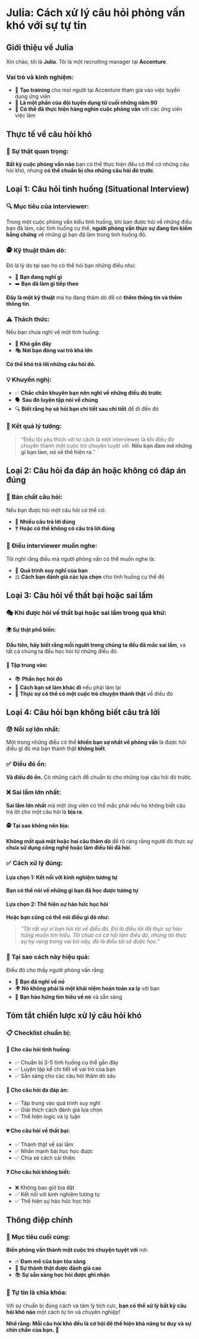 # Julia: Cách xử lý câu hỏi phỏng vấn khó với sự tự tin

## Giới thiệu về Julia

Xin chào, tôi là **Julia**. Tôi là một recruiting manager tại **Accenture**.

### Vai trò và kinh nghiệm:
- 👥 **Tạo training** cho mọi người tại Accenture tham gia vào việc tuyển dụng ứng viên
- 📅 **Là một phần của đội tuyển dụng từ cuối những năm 90**
- 🎯 **Có thể đã thực hiện hàng nghìn cuộc phỏng vấn** với các ứng viên việc làm

## Thực tế về câu hỏi khó

### 🎯 **Sự thật quan trọng:**
**Bất kỳ cuộc phỏng vấn nào** bạn có thể thực hiện đều có thể có những câu hỏi khó, nhưng **có thể chuẩn bị cho những câu hỏi đó trước**.

## Loại 1: Câu hỏi tình huống (Situational Interview)

### 🔍 **Mục tiêu của interviewer:**
Trong một cuộc phỏng vấn kiểu tình huống, khi bạn được hỏi về những điều bạn đã làm, các tình huống cụ thể, **người phỏng vấn thực sự đang tìm kiếm bằng chứng** về những gì bạn đã làm trong tình huống đó.

### 🕵️ **Kỹ thuật thăm dò:**
Đó là lý do tại sao họ có thể hỏi bạn những điều như:
- 🤔 **Bạn đang nghĩ gì**
- ➡️ **Bạn đã làm gì tiếp theo**

**Đây là một kỹ thuật** mà họ đang thăm dò để có **thêm thông tin và thêm thông tin**.

### ⚠️ **Thách thức:**
Nếu bạn chưa nghĩ về một tình huống:
- 📅 **Khá gần đây**
- 🎭 **Nơi bạn đóng vai trò khá lớn**

**Có thể khó trả lời những câu hỏi đó.**

### 💡 **Khuyến nghị:**
- ✅ **Chắc chắn khuyên bạn nên nghĩ về những điều đó trước**
- 🗣️ **Sau đó luyện tập nói về chúng**
- 🔍 **Biết rằng họ sẽ hỏi bạn chi tiết sau chi tiết** để đi đến đó

### 🌟 **Kết quả lý tưởng:**
> "Điều tôi yêu thích với tư cách là một interviewer là khi điều đó chuyển thành một cuộc trò chuyện tuyệt vời. **Nếu bạn đam mê những gì bạn làm, nó sẽ thể hiện ra.**"

## Loại 2: Câu hỏi đa đáp án hoặc không có đáp án đúng

### 🤔 **Bản chất câu hỏi:**
Nếu bạn được hỏi một câu hỏi có thể có:
- 🔀 **Nhiều câu trả lời đúng**
- ❓ **Hoặc có thể không có câu trả lời đúng**

### 🎯 **Điều interviewer muốn nghe:**
Tôi nghĩ rằng điều mà người phỏng vấn có thể muốn nghe là:
- 🧠 **Quá trình suy nghĩ của bạn**
- ⚖️ **Cách bạn đánh giá các lựa chọn** cho tình huống cụ thể đó

## Loại 3: Câu hỏi về thất bại hoặc sai lầm

### 🎭 **Khi được hỏi về thất bại hoặc sai lầm trong quá khứ:**

#### 🌍 **Sự thật phổ biến:**
**Đầu tiên, hãy biết rằng mỗi người trong chúng ta đều đã mắc sai lầm**, và tất cả chúng ta đều học hỏi từ những điều đó.

#### 🎯 **Tập trung vào:**
- 📚 **Phần học hỏi đó**
- 🔄 **Cách bạn sẽ làm khác đi** nếu phải làm lại
- 💬 **Thực sự có thể có một cuộc trò chuyện thành thật** về điều đó

## Loại 4: Câu hỏi bạn không biết câu trả lời

### 😰 **Nỗi sợ lớn nhất:**
Một trong những điều có thể **khiến bạn sợ nhất về phỏng vấn** là được hỏi điều gì đó mà bạn thành thật **không biết**.

### ✅ **Điều đó ổn:**
**Và điều đó ổn.** Có những cách để chuẩn bị cho những loại câu hỏi đó trước.

### ❌ **Sai lầm lớn nhất:**
**Sai lầm lớn nhất** mà một ứng viên có thể mắc phải nếu họ không biết câu trả lời cho một câu hỏi là **bịa ra**.

#### 🕵️ **Tại sao không nên bịa:**
**Không mất quá một hoặc hai câu thăm dò** để rõ ràng rằng người đó thực sự **chưa sử dụng công nghệ hoặc làm điều tôi đã hỏi**.

### ✅ **Cách xử lý đúng:**

#### Lựa chọn 1: Kết nối với kinh nghiệm tương tự
**Bạn có thể nói về những gì bạn đã học được tương tự**

#### Lựa chọn 2: Thể hiện sự háo hức học hỏi
**Hoặc bạn cũng có thể nói điều gì đó như:**

> *"Tôi rất vui vì bạn hỏi tôi về điều đó. Đó là điều tôi đã thực sự hào hứng muốn tìm hiểu. Tôi chưa có cơ hội làm điều đó, nhưng tôi thực sự hy vọng trong vai trò này, đó là điều tôi sẽ được học."*

### 🌟 **Tại sao cách này hiệu quả:**
Điều đó cho thấy người phỏng vấn rằng:
- 🤔 **Bạn đã nghĩ về nó**
- 🌍 **Nó không phải là một khái niệm hoàn toàn xa lạ** với bạn
- 🎯 **Bạn hào hứng tìm hiểu về nó** và sẵn sàng

## Tóm tắt chiến lược xử lý câu hỏi khó

### 📋 **Checklist chuẩn bị:**

#### 🎯 **Cho câu hỏi tình huống:**
- ✅ Chuẩn bị 3-5 tình huống cụ thể gần đây
- ✅ Luyện tập kể chi tiết về vai trò của bạn
- ✅ Sẵn sàng cho các câu hỏi thăm dò sâu

#### 🤔 **Cho câu hỏi đa đáp án:**
- ✅ Tập trung vào quá trình suy nghĩ
- ✅ Giải thích cách đánh giá lựa chọn
- ✅ Thể hiện logic và lý luận

#### 💔 **Cho câu hỏi về thất bại:**
- ✅ Thành thật về sai lầm
- ✅ Nhấn mạnh bài học học được
- ✅ Chia sẻ cách cải thiện

#### ❓ **Cho câu hỏi không biết:**
- ❌ Không bao giờ bịa đặt
- ✅ Kết nối với kinh nghiệm tương tự
- ✅ Thể hiện sự háo hức học hỏi

## Thông điệp chính

### 🎯 **Mục tiêu cuối cùng:**
**Biến phỏng vấn thành một cuộc trò chuyện tuyệt vời** nơi:
- 🔥 **Đam mê của bạn tỏa sáng**
- 💬 **Sự thành thật được đánh giá cao**
- 📚 **Sự sẵn sàng học hỏi được ghi nhận**

### 💪 **Tự tin là chìa khóa:**
Với sự chuẩn bị đúng cách và tâm lý tích cực, **bạn có thể xử lý bất kỳ câu hỏi khó nào** một cách tự tin và chuyên nghiệp!

**Nhớ rằng: Mỗi câu hỏi khó đều là cơ hội để thể hiện khả năng tư duy và sự chín chắn của bạn.** 🌟
